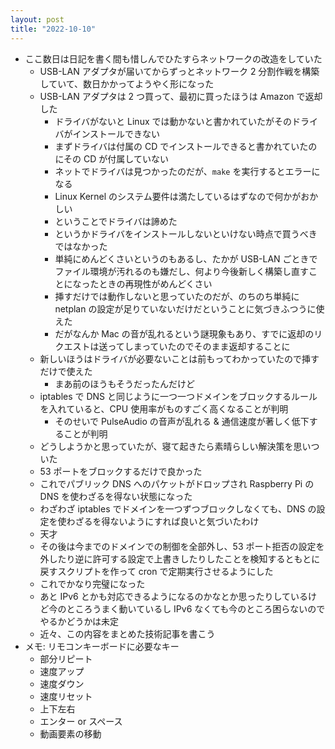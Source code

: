 ```yaml
---
layout: post
title: "2022-10-10"
---
```


* ここ数日は日記を書く間も惜しんでひたすらネットワークの改造をしていた
    * USB-LAN アダプタが届いてからずっとネットワーク 2 分割作戦を構築していて、数日かかってようやく形になった
    * USB-LAN アダプタは 2 つ買って、最初に買ったほうは Amazon で返却した
        * ドライバがないと Linux では動かないと書かれていたがそのドライバがインストールできない
        * まずドライバは付属の CD でインストールできると書かれていたのにその CD が付属していない
        * ネットでドライバは見つかったのだが、`make` を実行するとエラーになる
        * Linux Kernel のシステム要件は満たしているはずなので何かがおかしい
        * ということでドライバは諦めた
        * というかドライバをインストールしないといけない時点で買うべきではなかった
        * 単純にめんどくさいというのもあるし、たかが USB-LAN ごときでファイル環境が汚れるのも嫌だし、何より今後新しく構築し直すことになったときの再現性がめんどくさい
        * 挿すだけでは動作しないと思っていたのだが、のちのち単純に netplan の設定が足りていないだけだということに気づきふつうに使えた
        * だがなんか Mac の音が乱れるという謎現象もあり、すでに返却のリクエストは送ってしまっていたのでそのまま返却することに
    * 新しいほうはドライバが必要ないことは前もってわかっていたので挿すだけで使えた
        * まあ前のほうもそうだったんだけど
    * iptables で DNS と同じように一つ一つドメインをブロックするルールを入れていると、CPU 使用率がものすごく高くなることが判明
        * そのせいで PulseAudio の音声が乱れる & 通信速度が著しく低下することが判明
    * どうしようかと思っていたが、寝て起きたら素晴らしい解決策を思いついた
    * 53 ポートをブロックするだけで良かった
    * これでパブリック DNS へのパケットがドロップされ Raspberry Pi の DNS を使わざるを得ない状態になった
    * わざわざ iptables でドメインを一つずつブロックしなくても、DNS の設定を使わざるを得ないようにすれば良いと気づいたわけ
    * 天才
    * その後は今までのドメインでの制御を全部外し、53 ポート拒否の設定を外したり逆に許可する設定で上書きしたりしたことを検知するともとに戻すスクリプトを作って cron で定期実行させるようにした
    * これでかなり完璧になった
    * あと IPv6 とかも対応できるようになるのかなとか思ったりしているけど今のところうまく動いているし IPv6 なくても今のところ困らないのでやるかどうかは未定
    * 近々、この内容をまとめた技術記事を書こう
* メモ: リモコンキーボードに必要なキー
    * 部分リピート
    * 速度アップ
    * 速度ダウン
    * 速度リセット
    * 上下左右
    * エンター or スペース
    * 動画要素の移動
